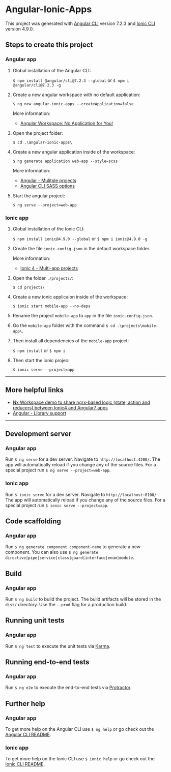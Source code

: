 # Angular-Ionic-Apps

This project was generated with [Angular CLI](https://github.com/angular/angular-cli) version 7.2.3 and [Ionic CLI](https://github.com/ionic-team/ionic-cli) version 4.9.0.

## Steps to create this project
### Angular app
1. Global installation of the Angular CLI: 

    `$ npm install @angular/cli@7.2.3 --global` or `$ npm i @angular/cli@7.2.3 -g`

2. Create a new angular workspace with no default application:

    `$ ng new angular-ionic-apps --createApplication=false`

    More information: 
    - [Angular Workspace: No Application for You!](https://blog.angularindepth.com/angular-workspace-no-application-for-you-4b451afcc2ba)

3. Open the project folder: 

    `$ cd .\angular-ionic-apps\`

4. Create a new angular application inside of the workspace: 

    `$ ng generate application web-app --style=scss`

    More information:
    - [Angular - Mulitple projects](https://github.com/angular/angular-cli/wiki/stories-multiple-projects)
    - [Angular CLI SASS options](https://stackoverflow.com/questions/36220256/angular-cli-sass-options)

5. Start the angular project:

    `$ ng serve --project=web-app`

### Ionic app
1. Global installation of the Ionic CLI: 

    `$ npm install ionic@4.9.0 --global` or `$ npm i ionic@4.9.0 -g`

2. Create the file `ionic.config.json` in the default workspace folder.

    More information:
    - [Ionic 4 - Multi-app projects](https://ionicframework.com/docs/cli/configuration/#multi-app-projects)

3. Open the folder `./projects/`:

    `$ cd projects/`    

4. Create a new ionic applicaion inside of the workspace:

    `$ ionic start mobile-app --no-deps`

5. Rename the project `mobile-app` to `app` in the file `ionic.config.json`.

6. Go the `mobile-app` folder with the command `$ cd .\projects\mobile-app\`.

7. Then install all dependencies of the `mobile-app` project:
    
    `$ npm install` or `$ npm i`

8. Then start the ionic projec:

    `$ ionic serve --project=app`

---
## More helpful links
- [Nx Workspace demo to share ngrx-based logic (state, action and reducers) between Ionic4 and Angular7 apps ](https://github.com/benorama/ngrx-demo-workspace)
- [Angular - Library support](https://github.com/angular/angular-cli/wiki/stories-create-library)

---
## Development server

### Angular app

Run `$ ng serve` for a dev server. Navigate to `http://localhost:4200/`. The app will automatically reload if you change any of the source files. 
For a special project run `$ ng serve --project=web-app`.

### Ionic app

Run `$ ionic serve` for a dev server. Navigate to `http://localhost:8100/`. The app will automatically reload if you change any of the source files. 
For a special project run `$ ionic serve --project=app`.

## Code scaffolding

### Angular app
Run `$ ng generate component component-name` to generate a new component. You can also use `$ ng generate directive|pipe|service|class|guard|interface|enum|module`.

## Build

### Angular app
Run `$ ng build` to build the project. The build artifacts will be stored in the `dist/` directory. Use the `--prod` flag for a production build.

## Running unit tests

### Angular app
Run `$ ng test` to execute the unit tests via [Karma](https://karma-runner.github.io).

## Running end-to-end tests

### Angular app
Run `$ ng e2e` to execute the end-to-end tests via [Protractor](http://www.protractortest.org/).

## Further help

### Angular app
To get more help on the Angular CLI use `$ ng help` or go check out the [Angular CLI README](https://github.com/angular/angular-cli/blob/master/README.md).

### Ionic app
To get more help on the Ionic CLI use `$ ionic help` or go check out the [Ionic CLI README](https://github.com/ionic-team/ionic-cli/blob/master/README.md).